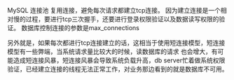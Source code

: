 MySQL 连接池
复用连接，避免每次请求都建立tcp连接。
因为建立连接是一个相对慢的过程，要进行tcp三次握手，还要进行登录权限验证以及数据读写权限的验证。
数据库控制连接的参数是max\_connections

另外就是，如果每次都进行tcp连接建立的话，这相当于使用短连接模型，短连接模型有一些弊端，当系统请求量比较大的时候，读数据库的请求 也会增大，有可能造成短连接风暴，短连接风暴会导致系统负载升高，db server忙着做系统权限验证，已经建立连接的线程无法正常工作，对业务那边看到的就是数据库不可用。


